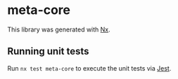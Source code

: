 # meta-core

This library was generated with [Nx](https://nx.dev).

## Running unit tests

Run `nx test meta-core` to execute the unit tests via [Jest](https://jestjs.io).
